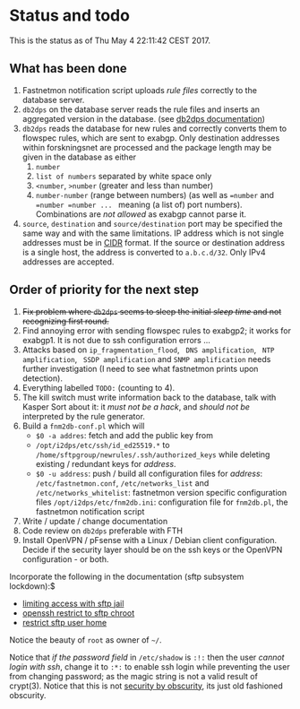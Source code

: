 
# Status and todo

This is the status as of Thu May  4 22:11:42 CEST 2017.

## What has been done

  1. Fastnetmon notification script uploads _rule files_ correctly to the
	 database server.
  1. `db2dps` on the database server reads the rule files and inserts an
	 aggregated version in the database.
	 (see [db2dps documentation](../docs/db2dps-documentation.md))
  1. `db2dps` reads the database for new rules and correctly converts them to
	 flowspec rules, which are sent to exabgp. Only destination addresses within
	 forskningsnet are processed and the package length may be given in the
	 database as either
	 1. `number`
	 1. `list of numbers` separated by white space only
	 1. `<number`, `>number` (greater and less than number)
	 1.  `number-number` (range between numbers)
	 (as well as `=number` and `=number =number ... ` meaning (a list of) port numbers).          
	 Combinations are _not allowed_ as exabgp cannot parse it.
  1. `source`, `destination` and `source/destination` port may be specified the
	 same way and with the same limitations.  IP address which is not single
	 addresses must be in
	 [CIDR](searchnetworking.techtarget.com/definition/CIDR) format.  If the
	 source or destination address is a single host, the address is converted
	 to `a.b.c.d/32`. Only IPv4 addresses are accepted.

## Order of priority for the next step

  1. ~~Fix problem where `db2dps` seems to sleep the initial _sleep time_ and not
	 recognizing first round.~~
  1. Find annoying error with sending flowspec rules to exabgp2; it works for
	 exabgp1. It is not due to ssh configuration errors ...
  1. Attacks based on `ip_fragmentation_flood`, ` DNS amplification`, ` NTP
	 amplification`, ` SSDP amplification` and `SNMP amplification` needs further
	 investigation (I need to see what fastnetmon prints upon detection).
  1. Everything labelled `TODO:` (counting to 4).
  1. The kill switch must write information back to the database, talk with
	 Kasper Sort about it: it _must not be a hack_, and _should not be_
	 interpreted by the rule generator.
  1. Build a `fnm2db-conf.pl` which will
	 - `$0 -a addres`: fetch and add the public key from
	 - `/opt/i2dps/etc/ssh/id_ed25519.*` to
	   `/home/sftpgroup/newrules/.ssh/authorized_keys`
	   while deleting existing / redundant keys for _address_.
	 - `$0 -u address`: push / build all configuration files for _address_:
	   `/etc/fastnetmon.conf`, `/etc/networks_list` and
	   `/etc/networks_whitelist`: fastnetmon version specific configuration
	   files
	   `/opt/i2dps/etc/fnm2db.ini`: configuration file for `fnm2db.pl`, the
	   fastnetmon notification script
  1. Write / update / change documentation
  1. Code review on `db2dps` preferable with FTH
  1. Install OpenVPN / pFsense with a Linux / Debian client configuration.
	 Decide if the security layer should be on the ssh keys or the OpenVPN
	 configuration - or both.

Incorporate the following in the documentation (sftp subsystem lockdown):$

  - [limiting access with sftp jail](https://www.linode.com/docs/tools-reference/tools/limiting-access-with-sftp-jails-on-debian-and-ubuntu)
  - [openssh restrict to sftp chroot](https://passingcuriosity.com/2014/openssh-restrict-to-sftp-chroot/)
  - [restrict sftp user home](http://www.tecmint.com/restrict-sftp-user-home-directories-using-chroot/)

Notice the beauty of `root` as owner of `~/`.

Notice that _if the password field_ in `/etc/shadow` is `:!:` then the user
_cannot login with ssh_, change it to `:*:` to enable ssh login while preventing the
user from changing password; as the magic string is not a valid result of
crypt(3). Notice that this is not [security by
obscurity](https://en.wikipedia.org/wiki/Security_through_obscurity), its just
old fashioned obscurity.

